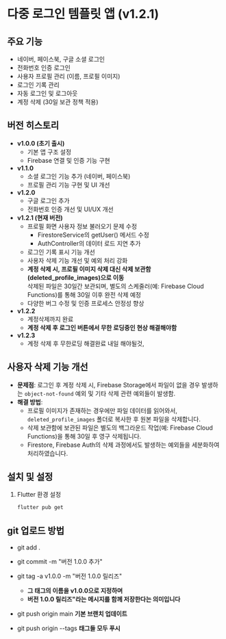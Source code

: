 # 다중 로그인 템플릿 앱 (v1.2.1)


## 주요 기능
- 네이버, 페이스북, 구글 소셜 로그인
- 전화번호 인증 로그인
- 사용자 프로필 관리 (이름, 프로필 이미지)
- 로그인 기록 관리
- 자동 로그인 및 로그아웃
- 계정 삭제 (30일 보관 정책 적용)


## 버전 히스토리
- **v1.0.0 (초기 출시)**
  - 기본 앱 구조 설정
  - Firebase 연결 및 인증 기능 구현
- **v1.1.0**
  - 소셜 로그인 기능 추가 (네이버, 페이스북)
  - 프로필 관리 기능 구현 및 UI 개선
- **v1.2.0**
  - 구글 로그인 추가
  - 전화번호 인증 개선 및 UI/UX 개선
- **v1.2.1 (현재 버전)**
  - 프로필 화면 사용자 정보 불러오기 문제 수정  
    * FirestoreService의 getUser() 메서드 수정  
    * AuthController의 데이터 로드 지연 추가  
  - 로그인 기록 표시 기능 개선
  - 사용자 삭제 기능 개선 및 예외 처리 강화
  - **계정 삭제 시, 프로필 이미지 삭제 대신 삭제 보관함(deleted_profile_images)으로 이동**  
    삭제된 파일은 30일간 보관되며, 별도의 스케줄러(예: Firebase Cloud Functions)를 통해 30일 이후 완전 삭제 예정
  - 다양한 버그 수정 및 인증 프로세스 안정성 향상
- **v1.2.2**
  - 계정삭제까지 완료
  - **계정 삭제 후 로그인 버튼에서 무한 로딩중인 현상 해결해야함**
- **v1.2.3** 
  - 계정 삭제 후 무한로딩 해결완료 
  내일 해야될것, 


## 사용자 삭제 기능 개선
- **문제점**: 로그인 후 계정 삭제 시, Firebase Storage에서 파일이 없을 경우 발생하는 `object-not-found` 예외 및 기타 삭제 관련 예외들이 발생함.
- **해결 방법**:  
  - 프로필 이미지가 존재하는 경우에만 파일 데이터를 읽어와서, `deleted_profile_images` 폴더로 복사한 후 원본 파일을 삭제합니다.
  - 삭제 보관함에 보관된 파일은 별도의 백그라운드 작업(예: Firebase Cloud Functions)을 통해 30일 후 영구 삭제됩니다.
  - Firestore, Firebase Auth의 삭제 과정에서도 발생하는 예외들을 세분화하여 처리하였습니다.


## 설치 및 설정
1. Flutter 환경 설정  
   ```bash
   flutter pub get


## git 업로드 방법
- git add .
- git commit -m "버전 1.0.0 추가"
- git tag -a v1.0.0 -m "버전 1.0.0 릴리즈"
  - **그 태그의 이름을 v1.0.0으로 지정하며**
  - **버전 1.0.0 릴리즈"라는 메시지를 함께 저장한다는 의미입니다**

- git push origin main        **기본 브랜치 업데이트**
- git push origin --tags      **태그들 모두 푸시** 
